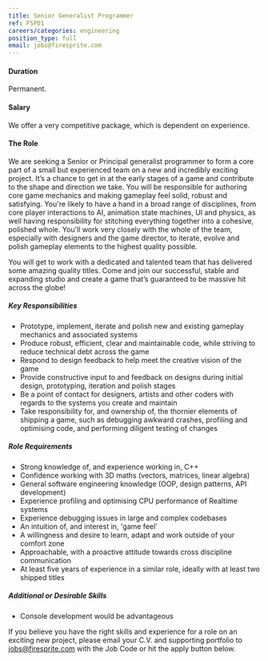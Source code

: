 ```yaml
---
title: Senior Generalist Programmer
ref: FSP01
careers/categories: engineering
position_type: full
email: jobs@firesprite.com
---
```

#### Duration

Permanent.

#### Salary

We offer a very competitive package, which is dependent on experience.

#### The Role

We are seeking a Senior or Principal generalist programmer to form a core part of a small but experienced team on a new and incredibly exciting project. It’s a chance to get in at the early stages of a game and contribute to the shape and direction we take. You will be responsible for authoring core game mechanics and making gameplay feel solid, robust and satisfying. You're likely to have a hand in a broad range of disciplines, from core player interactions to AI, animation state machines, UI and physics, as well having responsibility for stitching everything together into a cohesive, polished whole. You'll work very closely with the whole of the team, especially with designers and the game director, to iterate, evolve and polish gameplay elements to the highest quality possible.

You will get to work with a dedicated and talented team that has delivered some amazing quality titles. Come and join our successful, stable and expanding studio and create a game that’s guaranteed to be massive hit across the globe!

##### Key Responsibilities

* Prototype, implement, iterate and polish new and existing gameplay mechanics and associated systems
* Produce robust, efficient, clear and maintainable code, while striving to reduce technical debt across the game
* Respond to design feedback to help meet the creative vision of the game
* Provide constructive input to and feedback on designs during initial design, prototyping, iteration and polish stages
* Be a point of contact for designers, artists and other coders with regards to the systems you create and maintain
* Take responsibility for, and ownership of, the thornier elements of shipping a game, such as debugging awkward crashes, profiling and optimising code, and performing diligent testing of changes

##### Role Requirements

* Strong knowledge of, and experience working in, C++
* Confidence working with 3D maths (vectors, matrices, linear algebra)
* General software engineering knowledge (OOP, design patterns, API development)
* Experience profiling and optimising CPU performance of Realtime systems
* Experience debugging issues in large and complex codebases
* An intuition of, and interest in, 'game feel'
* A willingness and desire to learn, adapt and work outside of your comfort zone
* Approachable, with a proactive attitude towards cross discipline communication
* At least five years of experience in a similar role, ideally with at least two shipped titles

##### Additional or Desirable Skills

* Console development would be advantageous

If you believe you have the right skills and experience for a role on an exciting new project, please email your C.V. and supporting portfolio to jobs@firesprite.com with the Job Code or hit the apply button below.